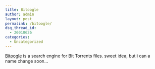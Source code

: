 ```yaml
---
title: Bitoogle
author: admin
layout: post
permalink: /bitoogle/
dsq_thread_id:
  - 26010626
categories:
  - Uncategorized
---
```

[Bitoogle][1] is a search engine for Bit Torrents files. sweet idea, but i can a name change soon&#8230;

 [1]: http://www.bitoogle.com/